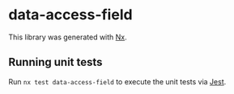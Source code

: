 # data-access-field

This library was generated with [Nx](https://nx.dev).

## Running unit tests

Run `nx test data-access-field` to execute the unit tests via [Jest](https://jestjs.io).
